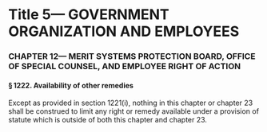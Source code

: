 
# Title 5— GOVERNMENT ORGANIZATION AND EMPLOYEES
### CHAPTER 12— MERIT SYSTEMS PROTECTION BOARD, OFFICE OF SPECIAL COUNSEL, AND EMPLOYEE RIGHT OF ACTION
#### § 1222. Availability of other remedies

Except as provided in section 1221(i), nothing in this chapter or chapter 23 shall be construed to limit any right or remedy available under a provision of statute which is outside of both this chapter and chapter 23.
